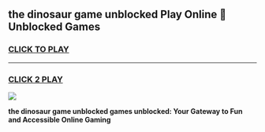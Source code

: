 
## the dinosaur game unblocked Play Online 👋 Unblocked Games
<h3>
<a href="https://premium.freeplayer.one?title=the_dinosaur_game_unblocked&ref=19F">CLICK TO PLAY</a></h3>
<hr>

<h3>
<a href="https://premium.freeplayer.one?title=the_dinosaur_game_unblocked&ref=19F">CLICK 2 PLAY</a>
  
</h3>

<a href="https://premium.freeplayer.one?title=the_dinosaur_game_unblocked&ref=19F"><img src="https://clearcache.store/games.png"></a>


**the dinosaur game unblocked games unblocked: Your Gateway to Fun and Accessible Online Gaming**
